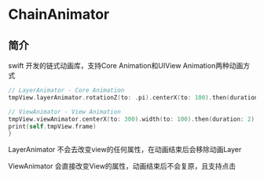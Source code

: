 # ChainAnimator

## 简介
swift 开发的链式动画库，支持Core Animation和UIView Animation两种动画方式

```swift
// LayerAnimator - Core Animation
tmpView.layerAnimator.rotationZ(to: .pi).centerX(to: 100).then(duration: 3).width(to: 100).centerX(to: 135).then(duration: 2).animate()

// ViewAnimator - View Animation
tmpView.viewAnimator.centerX(to: 300).width(to: 100).then(duration: 2).opacity(to: 0.3).height(to: 300).then(duration: 2, repeatCount: 3, delay: 0).animate(delay: 2) { (flag) in
print(self.tmpView.frame)
}
```

LayerAnimator 不会去改变view的任何属性，在动画结束后会移除动画Layer

ViewAnimator 会直接改变View的属性，动画结束后不会复原，且支持点击
